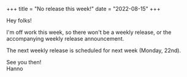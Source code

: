 +++
title = "No release this week!"
date = "2022-08-15"
+++

Hey folks!

I'm off work this week, so there won't be a weekly release, or the accompanying weekly release announcement.

The next weekly release is scheduled for next week (Monday, 22nd).

See you then!<br />
Hanno
